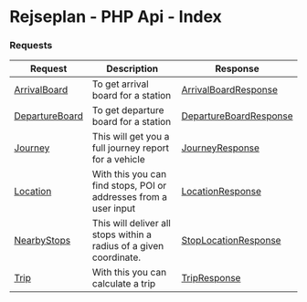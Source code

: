 Rejseplan - PHP Api - Index
=========================

### Requests

| Request | Description | Response |
| --- | --- | --- |
| [ArrivalBoard](ArrivalBoard.md) | To get arrival board for a station | [ArrivalBoardResponse](Response/ArrivalBoardResponse.md) |
| [DepartureBoard](DepartureBoard.md) | To get departure board for a station | [DepartureBoardResponse](Response/DepartureBoardResponse.md) |
| [Journey](Journey.md) | This will get you a full journey report for a vehicle | [JourneyResponse](Response/JourneyResponse.md) |
| [Location](Location.md) | With this you can find stops, POI or addresses from a user input | [LocationResponse](Response/LocationResponse.md) |
| [NearbyStops](NearbyStops.md) | This will deliver all stops within a radius of a given coordinate. | [StopLocationResponse](Response/StopLocationResponse.md) |
| [Trip](Trip.md) | With this you can calculate a trip | [TripResponse](Response/TripResponse.md) |
